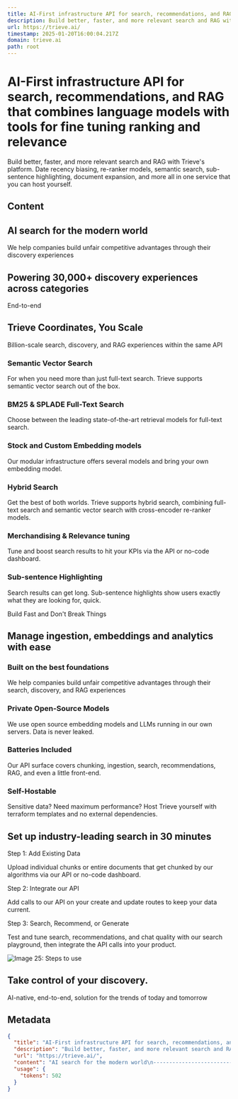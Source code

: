 ```yaml
---
title: AI-First infrastructure API for search, recommendations, and RAG that combines language models with tools for fine tuning ranking and relevance
description: Build better, faster, and more relevant search and RAG with Trieve's platform. Date recency biasing, re-ranker models, semantic search, sub-sentence highlighting, document expansion, and more all in one service that you can host yourself.
url: https://trieve.ai/
timestamp: 2025-01-20T16:00:04.217Z
domain: trieve.ai
path: root
---
```


# AI-First infrastructure API for search, recommendations, and RAG that combines language models with tools for fine tuning ranking and relevance


Build better, faster, and more relevant search and RAG with Trieve's platform. Date recency biasing, re-ranker models, semantic search, sub-sentence highlighting, document expansion, and more all in one service that you can host yourself.


## Content

AI search for the modern world
------------------------------

We help companies build unfair competitive advantages through their discovery experiences

Powering 30,000+ discovery experiences across categories
--------------------------------------------------------

End-to-end

Trieve Coordinates, You Scale
-----------------------------

Billion-scale search, discovery, and RAG experiences within the same API

### Semantic Vector Search

For when you need more than just full-text search. Trieve supports semantic vector search out of the box.

### BM25 & SPLADE Full-Text Search

Choose between the leading state-of-the-art retrieval models for full-text search.

### Stock and Custom Embedding models

Our modular infrastructure offers several models and bring your own embedding model.

### Hybrid Search

Get the best of both worlds. Trieve supports hybrid search, combining full-text search and semantic vector search with cross-encoder re-ranker models.

### Merchandising & Relevance tuning

Tune and boost search results to hit your KPIs via the API or no-code dashboard.

### Sub-sentence Highlighting

Search results can get long. Sub-sentence highlights show users exactly what they are looking for, quick.

Build Fast and Don't Break Things

Manage ingestion, embeddings and analytics with ease
----------------------------------------------------

### Built on the best foundations

We help companies build unfair competitive advantages through their search, discovery, and RAG experiences

### Private Open-Source Models

We use open source embedding models and LLMs running in our own servers. Data is never leaked.

### Batteries Included

Our API surface covers chunking, ingestion, search, recommendations, RAG, and even a little front-end.

### Self-Hostable

Sensitive data? Need maximum performance? Host Trieve yourself with terraform templates and no external dependencies.

Set up industry-leading search in 30 minutes
--------------------------------------------

Step 1: Add Existing Data

Upload individual chunks or entire documents that get chunked by our algorithms via our API or no-code dashboard.

Step 2: Integrate our API

Add calls to our API on your create and update routes to keep your data current.

Step 3: Search, Recommend, or Generate

Test and tune search, recommendations, and chat quality with our search playground, then integrate the API calls into your product.

![Image 25: Steps to use](https://cdn.trieve.ai/db-4-square.png)

Take control of your discovery.
-------------------------------

AI-native, end-to-end, solution for the trends of today and tomorrow

## Metadata

```json
{
  "title": "AI-First infrastructure API for search, recommendations, and RAG that combines language models with tools for fine tuning ranking and relevance",
  "description": "Build better, faster, and more relevant search and RAG with Trieve's platform. Date recency biasing, re-ranker models, semantic search, sub-sentence highlighting, document expansion, and more all in one service that you can host yourself.",
  "url": "https://trieve.ai/",
  "content": "AI search for the modern world\n------------------------------\n\nWe help companies build unfair competitive advantages through their discovery experiences\n\nPowering 30,000+ discovery experiences across categories\n--------------------------------------------------------\n\nEnd-to-end\n\nTrieve Coordinates, You Scale\n-----------------------------\n\nBillion-scale search, discovery, and RAG experiences within the same API\n\n### Semantic Vector Search\n\nFor when you need more than just full-text search. Trieve supports semantic vector search out of the box.\n\n### BM25 & SPLADE Full-Text Search\n\nChoose between the leading state-of-the-art retrieval models for full-text search.\n\n### Stock and Custom Embedding models\n\nOur modular infrastructure offers several models and bring your own embedding model.\n\n### Hybrid Search\n\nGet the best of both worlds. Trieve supports hybrid search, combining full-text search and semantic vector search with cross-encoder re-ranker models.\n\n### Merchandising & Relevance tuning\n\nTune and boost search results to hit your KPIs via the API or no-code dashboard.\n\n### Sub-sentence Highlighting\n\nSearch results can get long. Sub-sentence highlights show users exactly what they are looking for, quick.\n\nBuild Fast and Don't Break Things\n\nManage ingestion, embeddings and analytics with ease\n----------------------------------------------------\n\n### Built on the best foundations\n\nWe help companies build unfair competitive advantages through their search, discovery, and RAG experiences\n\n### Private Open-Source Models\n\nWe use open source embedding models and LLMs running in our own servers. Data is never leaked.\n\n### Batteries Included\n\nOur API surface covers chunking, ingestion, search, recommendations, RAG, and even a little front-end.\n\n### Self-Hostable\n\nSensitive data? Need maximum performance? Host Trieve yourself with terraform templates and no external dependencies.\n\nSet up industry-leading search in 30 minutes\n--------------------------------------------\n\nStep 1: Add Existing Data\n\nUpload individual chunks or entire documents that get chunked by our algorithms via our API or no-code dashboard.\n\nStep 2: Integrate our API\n\nAdd calls to our API on your create and update routes to keep your data current.\n\nStep 3: Search, Recommend, or Generate\n\nTest and tune search, recommendations, and chat quality with our search playground, then integrate the API calls into your product.\n\n![Image 25: Steps to use](https://cdn.trieve.ai/db-4-square.png)\n\nTake control of your discovery.\n-------------------------------\n\nAI-native, end-to-end, solution for the trends of today and tomorrow",
  "usage": {
    "tokens": 502
  }
}
```
